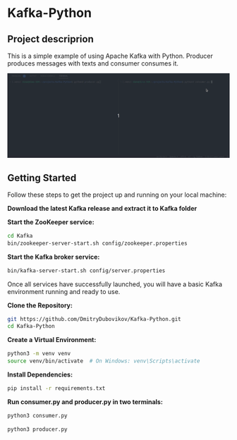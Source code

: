 # Kafka-Python

## Project descriprion

This is a simple example of using Apache Kafka with Python. Producer produces messages with texts and consumer consumes it.

<img src="kafka.gif" alt="Gif">

## Getting Started

Follow these steps to get the project up and running on your local machine:

**Download the latest Kafka release and extract it to Kafka folder**

**Start the ZooKeeper service:**
```bash
cd Kafka
bin/zookeeper-server-start.sh config/zookeeper.properties
```

**Start the Kafka broker service:**
```bash
bin/kafka-server-start.sh config/server.properties
```
Once all services have successfully launched, you will have a basic Kafka environment running and ready to use.


**Clone the Repository:**
```bash
git https://github.com/DmitryDubovikov/Kafka-Python.git
cd Kafka-Python
```

**Create a Virtual Environment:**
```bash
python3 -m venv venv
source venv/bin/activate  # On Windows: venv\Scripts\activate
```

**Install Dependencies:**
```bash
pip install -r requirements.txt
```

**Run consumer.py and producer.py in two terminals:**
```bash
python3 consumer.py
```

```bash
python3 producer.py
```